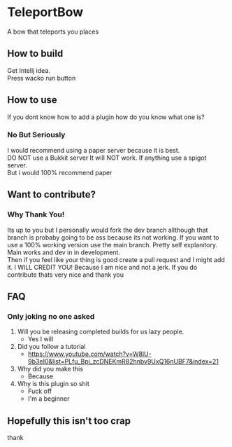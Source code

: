 # TeleportBow
A bow that teleports you places
## How to build
Get Intellj idea.
<br>Press wacko run button
## How to use
If you dont know how to add a plugin how do you know what one is?
### No But Seriously
I would recommend using a paper server because it is best. <br>
DO NOT use a Bukkit server It will NOT work. If anything use a spigot server. <br>
But i would 100% recommend paper <br>
## Want to contribute?
### Why Thank You!
Its up to you but I personally would fork the dev branch allthough that branch is probaby going to be ass because its not working. If you want to use a 100% working version use the main branch. Pretty self explanitory. Main works and dev in in development. <br> Then if you feel like your thing is good create a pull request and I might add it. I WILL CREDIT YOU! Because I am nice and not a jerk. If you do contribute thats very nice and thank you

## FAQ
### Only joking no one asked

1. Will you be releasing completed builds for us lazy people.
    - Yes I will
2. Did you follow a tutorial
    - https://www.youtube.com/watch?v=W8lU-9b3eI0&list=PLfu_Bpi_zcDNEKmR82hnbv9UxQ16nUBF7&index=21
3. Why did you make this
    - Because
4. Why is this plugin so shit
    - Fuck off
    - I'm a beginner
## Hopefully this isn't too crap
thank
 
